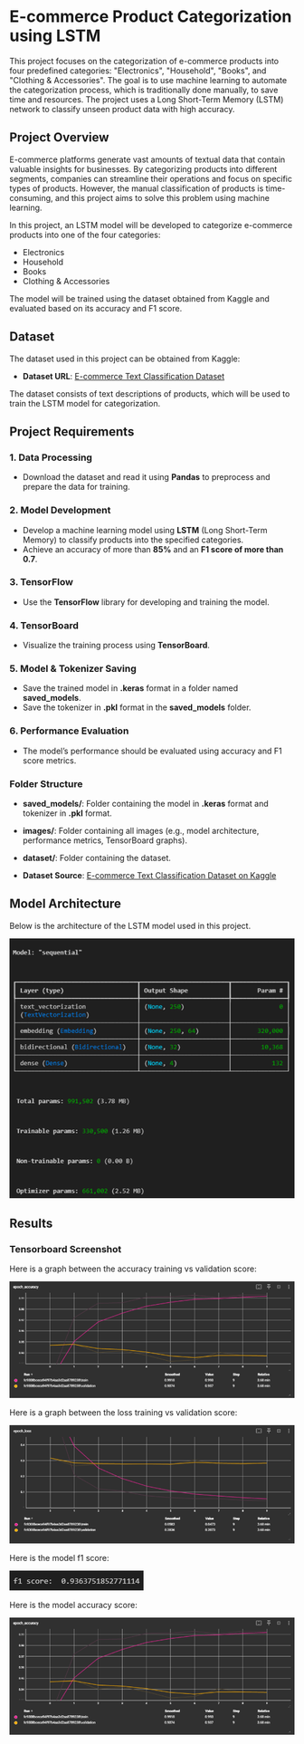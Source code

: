 # E-commerce Product Categorization using LSTM

This project focuses on the categorization of e-commerce products into four predefined categories: "Electronics", "Household", "Books", and "Clothing & Accessories". The goal is to use machine learning to automate the categorization process, which is traditionally done manually, to save time and resources. The project uses a Long Short-Term Memory (LSTM) network to classify unseen product data with high accuracy.

## Project Overview

E-commerce platforms generate vast amounts of textual data that contain valuable insights for businesses. By categorizing products into different segments, companies can streamline their operations and focus on specific types of products. However, the manual classification of products is time-consuming, and this project aims to solve this problem using machine learning.

In this project, an LSTM model will be developed to categorize e-commerce products into one of the four categories: 
- Electronics
- Household
- Books
- Clothing & Accessories

The model will be trained using the dataset obtained from Kaggle and evaluated based on its accuracy and F1 score.

## Dataset

The dataset used in this project can be obtained from Kaggle:

- **Dataset URL**: [E-commerce Text Classification Dataset](https://www.kaggle.com/datasets/saurabhshahane/ecommerce-text-classification/data)

The dataset consists of text descriptions of products, which will be used to train the LSTM model for categorization.

## Project Requirements

### 1. Data Processing
- Download the dataset and read it using **Pandas** to preprocess and prepare the data for training.

### 2. Model Development
- Develop a machine learning model using **LSTM** (Long Short-Term Memory) to classify products into the specified categories.
- Achieve an accuracy of more than **85%** and an **F1 score of more than 0.7**.

### 3. TensorFlow
- Use the **TensorFlow** library for developing and training the model.

### 4. TensorBoard
- Visualize the training process using **TensorBoard**.

### 5. Model & Tokenizer Saving
- Save the trained model in **.keras** format in a folder named **saved_models**.
- Save the tokenizer in **.pkl** format in the **saved_models** folder.

### 6. Performance Evaluation
- The model’s performance should be evaluated using accuracy and F1 score metrics.

### Folder Structure
- **saved_models/**: Folder containing the model in **.keras** format and tokenizer in **.pkl** format.
- **images/**: Folder containing all images (e.g., model architecture, performance metrics, TensorBoard graphs).
- **dataset/**: Folder containing the dataset.

- **Dataset Source**: [E-commerce Text Classification Dataset on Kaggle](https://www.kaggle.com/datasets/saurabhshahane/ecommerce-text-classification/data)

## Model Architecture

Below is the architecture of the LSTM model used in this project.

![LSTM Architechture](images/modelsummary.png)

## Results

### Tensorboard Screenshot

Here is a graph between the accuracy training vs validation score:

![Prediction vs Actual](images/accuracy.png)

Here is a graph between the loss training vs validation score:

![loss](images/trainvsvalloss.png)

Here is the model f1 score:

![f1score](images/f1score.png)

Here is the model accuracy score:

![accuracy](images/accuracy.png)
